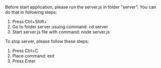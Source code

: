Before start application, please run the server.js in folder "server". 
You can do that in following steps:
1. Press Ctrl+Shift+`
2. Go to folder server usuing command: cd server
3. Start server.js file with command: node server.js

To stop server, please follow these steps:
1. Press Ctrl+C
2. Place command: exit
3. Press Enter